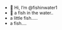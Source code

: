 - 👋 Hi, I’m @fishinwater1
- 👋 a fish in the water..
- a little fish.....
- a fish....
<!---
fishinwater1/fishinwater1 is a ✨ special ✨ repository because its `README.md` (this file) appears on your GitHub profile.
You can click the Preview link to take a look at your changes.
--->
